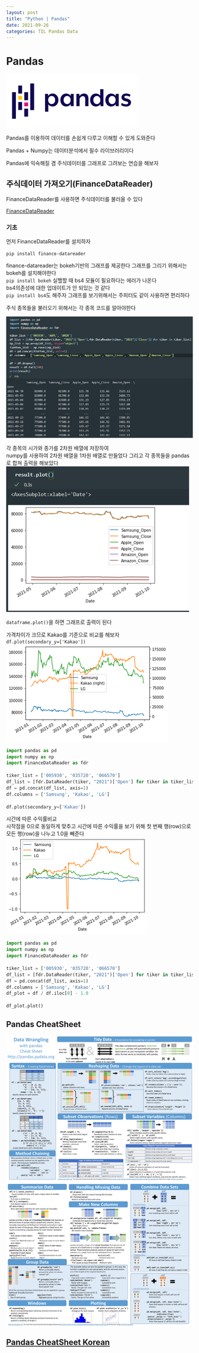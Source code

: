 ```yaml
---
layout: post
title: "Python | Pandas"
date: 2021-09-26
categories: TIL Pandas Data
---
```


# Pandas

![](https://raw.githubusercontent.com/Action2theFuture/Action2theFuture.github.io/main/_posts/Images/pandas.png)

Pandas를 이용하여 데이터를 손쉽게 다루고 이해할 수 있게 도와준다

Pandas + Numpy는 데이터분석에서 필수 라이브러리이다

Pandas에 익숙해질 겸 주식데이터를 그래프로 그려보는 연습을 해보자

## 주식데이터 가져오기(FinanceDataReader)

FinanceDataReader를 사용하면 주식데이터를 불러올 수 있다

[FinanceDataReader](https://github.com/FinanceData/FinanceDataReader)

### 기초

먼저 FinanceDataReader를 설치하자

`pip install finance-datareader`

finance-datareader는 bokeh기반의 그래프를 제공한다
그래프를 그리기 위해서는 bokeh를 설치해야한다  
`pip install bokeh`
실핼할 때 bs4 모듈이 필요하다는 에러가 나온다  
bs4의존성에 대한 업데이트가 안 되있는 것 같다  
`pip install bs4`도 해주자
그래프를 보기위해서는 주피터도 같이 사용하면 편리하다

주식 종목들을 불러오기 위해서는 각 종목 코드를 알아야한다

![](https://raw.githubusercontent.com/Action2theFuture/Action2theFuture.github.io/main/_posts/Images/pandas2.png)

각 종목의 시가와 종가를 2차원 배열에 저장하여  
numpy를 사용하여 2차원 배열을 1차원 배열로 만들었다
그리고 각 종목들을 pandas로 합쳐 출력을 해보았다
![](https://raw.githubusercontent.com/Action2theFuture/Action2theFuture.github.io/main/_posts/Images/pandas3.png)

`dataframe.plot()`을 하면 그래프로 출력이 된다

가격차이가 크므로 Kakao를 기준으로 비교를 해보자  
`df.plot(secondary_y=['Kakao'])`
![](https://raw.githubusercontent.com/Action2theFuture/Action2theFuture.github.io/main/_posts/Images/graph2.png)

```python
import pandas as pd
import numpy as np
import FinanceDataReader as fdr

tiker_list = ['005930', '035720', '066570']
df_list = [fdr.DataReader(tiker, "2021")['Open'] for tiker in tiker_list]
df = pd.concat(df_list, axis=1)
df.columns = ['Samsung', 'Kakao', 'LG']

df.plot(secondary_y=['Kakao'])
```

시간에 따른 수익률비교  
시작점을 0으로 동일하게 맞추고 시간에 따른 수익률을 보기 위해 첫 번째 행(row)으로 모든 행(row)을 나누고 1.0을 빼준다
![](https://raw.githubusercontent.com/Action2theFuture/Action2theFuture.github.io/main/_posts/Images/graph.png)

```python
import pandas as pd
import numpy as np
import FinanceDataReader as fdr

tiker_list = ['005930', '035720', '066570']
df_list = [fdr.DataReader(tiker, "2021")['Open'] for tiker in tiker_list]
df = pd.concat(df_list, axis=1)
df.columns = ['Samsung', 'Kakao', 'LG']
df_plot = df / df.iloc[0] - 1.0

df_plot.plot()
```

## Pandas CheatSheet

![](https://raw.githubusercontent.com/Action2theFuture/Action2theFuture.github.io/main/_posts/Images/pandas.jpg)
![](https://raw.githubusercontent.com/Action2theFuture/Action2theFuture.github.io/main/_posts/Images/pandas2.jpg)

## [Pandas CheatSheet Korean](https://dataitgirls2.github.io/10minutes2pandas/)
